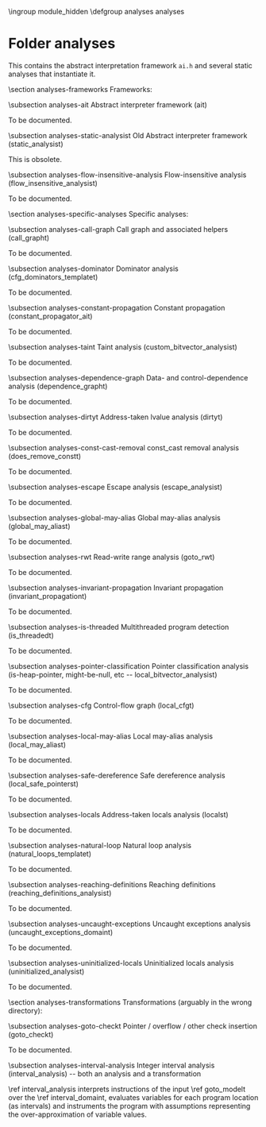 \ingroup module_hidden
\defgroup analyses analyses

# Folder analyses

This contains the abstract interpretation framework `ai.h` and several
static analyses that instantiate it.

\section analyses-frameworks Frameworks:

\subsection analyses-ait Abstract interpreter framework (ait)

To be documented.

\subsection analyses-static-analysist Old Abstract interpreter framework (static_analysist)

This is obsolete.

\subsection analyses-flow-insensitive-analysis Flow-insensitive analysis (flow_insensitive_analysist)

To be documented.

\section analyses-specific-analyses Specific analyses:

\subsection analyses-call-graph Call graph and associated helpers (call_grapht)

To be documented.

\subsection analyses-dominator Dominator analysis (cfg_dominators_templatet)

To be documented.

\subsection analyses-constant-propagation Constant propagation (constant_propagator_ait)

To be documented.

\subsection analyses-taint Taint analysis (custom_bitvector_analysist)

To be documented.

\subsection analyses-dependence-graph Data- and control-dependence analysis (dependence_grapht)

To be documented.

\subsection analyses-dirtyt Address-taken lvalue analysis (dirtyt)

To be documented.

\subsection analyses-const-cast-removal const_cast removal analysis (does_remove_constt)

To be documented.

\subsection analyses-escape Escape analysis (escape_analysist)

To be documented.

\subsection analyses-global-may-alias Global may-alias analysis (global_may_aliast)

To be documented.

\subsection analyses-rwt Read-write range analysis (goto_rwt)

To be documented.

\subsection analyses-invariant-propagation Invariant propagation (invariant_propagationt)

To be documented.

\subsection analyses-is-threaded Multithreaded program detection (is_threadedt)

To be documented.

\subsection analyses-pointer-classification Pointer classification analysis (is-heap-pointer, might-be-null, etc -- local_bitvector_analysist)

To be documented.

\subsection analyses-cfg Control-flow graph (local_cfgt)

To be documented.

\subsection analyses-local-may-alias Local may-alias analysis (local_may_aliast)

To be documented.

\subsection analyses-safe-dereference Safe dereference analysis (local_safe_pointerst)

To be documented.

\subsection analyses-locals Address-taken locals analysis (localst)

To be documented.

\subsection analyses-natural-loop Natural loop analysis (natural_loops_templatet)

To be documented.

\subsection analyses-reaching-definitions Reaching definitions (reaching_definitions_analysist)

To be documented.

\subsection analyses-uncaught-exceptions Uncaught exceptions analysis (uncaught_exceptions_domaint)

To be documented.

\subsection analyses-uninitialized-locals Uninitialized locals analysis (uninitialized_analysist)

To be documented.

\section analyses-transformations Transformations (arguably in the wrong directory):

\subsection analyses-goto-checkt Pointer / overflow / other check insertion (goto_checkt)

To be documented.

\subsection analyses-interval-analysis Integer interval analysis (interval_analysis) -- both an analysis and a transformation

\ref interval_analysis interprets instructions of the input \ref goto_modelt
over the \ref interval_domaint, evaluates variables for each program location
(as intervals) and instruments the program with assumptions representing the
over-approximation of variable values.
